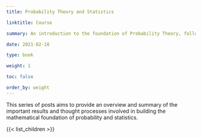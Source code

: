 ```yaml
---
title: Probability Theory and Statistics

linktitle: Course

summary: An introduction to the foundation of Probability Theory, followed by topics in Statistics.

date: 2021-02-18

type: book

weight: 1

toc: false

order_by: weight
---
```


This series of posts aims to provide an overview and summary of the important results and thought processes involved in building the mathematical foundation of probability and statistics.

{{< list_children >}}
